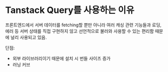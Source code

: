 # Tanstack Query를 사용하는 이유
프론트엔드에서 서버 데이터를 fetching할 뿐만 아니라 여러 캐싱 관련 기능들과 로딩, 에러 등 서버 상태를 직접 구현하지 않고 선언적으로 불러와 사용할 수 있는 편리함 때문에 널리 사용되고 있음. 

단점:
- 외부 라이브러리이기 때문에 설치 시 번들 사이즈 증가
- 러닝 커브
